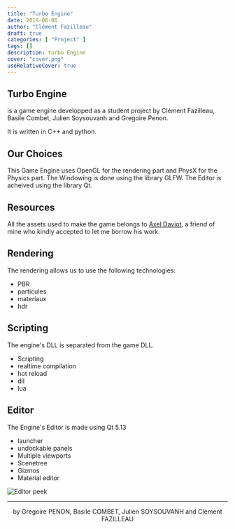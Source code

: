 ```yaml
---
title: "Turbo Engine"
date: 2019-06-06
author: "Clément Fazilleau"
draft: true
categories: [ "Project" ]
tags: []
description: turbo Engine
cover: "cover.png"
useRelativeCover: true
---
```


## Turbo Engine 
is a game engine developped as a student project by Clément Fazilleau, Basile Combet, Julien Soysouvanh and Gregoire Penon.

It is written in C++ and python.

## Our Choices

This Game Engine uses OpenGL for the rendering part and PhysX for the Physics part.
The Windowing is done using the library GLFW.
The Editor is acheived using the library Qt.

## Resources

All the assets used to make the game belongs to [Axel Daviot](https://www.artstation.com/dafty9), a friend of mine who kindly accepted to let me borrow his work.

## Rendering

The rendering allows us to use the following technologies:

- PBR
- particules
- materiaux
- hdr

## Scripting

The engine's DLL is separated from the game DLL.

- Scripting
- realtime compilation
- hot reload
- dll
- lua

## Editor

The Engine's Editor is made using Qt 5.13

- launcher
- undockable panels
- Multiple viewports
- Scenetree
- Gizmos
- Material editor

![Editor peek](cover.png)

------

<div align="center">by Gregoire PENON, Basile COMBET, Julien SOYSOUVANH and Clément FAZILLEAU</div>